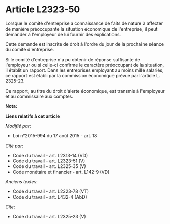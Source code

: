# Article L2323-50

Lorsque le comité d'entreprise a connaissance de faits de nature à affecter de manière préoccupante la situation économique
de l'entreprise, il peut demander à l'employeur de lui fournir des explications. 

Cette demande est inscrite de droit à l'ordre du jour de la prochaine séance du comité d'entreprise. 

Si le comité d'entreprise n'a pu obtenir de réponse suffisante de l'employeur ou si celle-ci confirme le caractère
préoccupant de la situation, il établit un rapport. Dans les entreprises employant au moins mille salariés, ce rapport est
établi par la commission économique prévue par l'article L. 2325-23. 

Ce rapport, au titre du droit d'alerte économique, est transmis à l'employeur et au commissaire aux comptes.

**Nota:**



**Liens relatifs à cet article**

_Modifié par_:

  - Loi n°2015-994 du 17 août 2015 - art. 18

_Cité par_:

  - Code du travail - art. L2313-14 (VD)
  - Code du travail - art. L2323-51 (V)
  - Code du travail - art. L2325-35 (V)
  - Code monétaire et financier - art. L142-9 (VD)

_Anciens textes_:

  - Code du travail - art. L2323-78 (VT)
  - Code du travail - art. L432-4 (AbD)

_Cite_:

  - Code du travail - art. L2325-23 (V)
